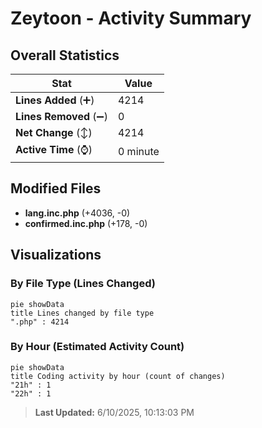 # Zeytoon - Activity Summary 

## Overall Statistics

| Stat                   | Value                                                             |
| ---------------------- | ----------------------------------------------------------------- |
| **Lines Added** (➕)   | 4214                                          |
| **Lines Removed** (➖) | 0                                        |
| **Net Change** (↕)    | 4214                |
| **Active Time** (⌚)   | 0 minute |


## Modified Files
- **lang.inc.php** (+4036, -0)
- **confirmed.inc.php** (+178, -0)

## Visualizations

### By File Type (Lines Changed)

```mermaid
pie showData
title Lines changed by file type
".php" : 4214
```

### By Hour (Estimated Activity Count)

```mermaid
pie showData
title Coding activity by hour (count of changes)
"21h" : 1
"22h" : 1
```


> **Last Updated:** 6/10/2025, 10:13:03 PM